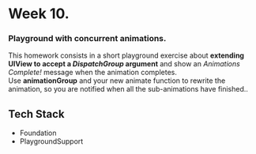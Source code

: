 # Week 10.

### Playground with concurrent animations.
This homework consists in a short playground exercise about **extending UIView to accept a _DispatchGroup_ argument** and show an _Animations Complete!_ message when the animation completes.  
Use **animationGroup** and your new animate function to rewrite the animation, so you are notified when all the sub-animations have finished..

## Tech Stack
- Foundation
- PlaygroundSupport

